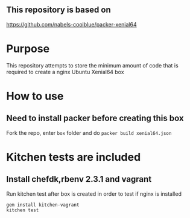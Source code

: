 ## This repository is based on 
https://github.com/nabels-coolblue/packer-xenial64

# Purpose
This repository attempts to store the minimum amount of code that is required to create a nginx Ubuntu Xenial64 box

# How to use

## Need to install packer before creating this box

Fork the repo, enter `box` folder and do `packer build xenial64.json`

# Kitchen tests are included
## Install chefdk,rbenv 2.3.1 and vagrant
Run kitchen test after box is created in order to test if nginx is installed

```
gem install kitchen-vagrant
kitchen test
```
